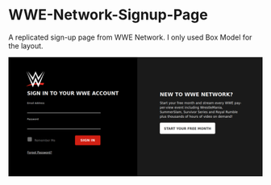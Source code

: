 # WWE-Network-Signup-Page
A replicated sign-up page from WWE Network. I only used Box Model for the layout.

![](images/sign-up.png)
